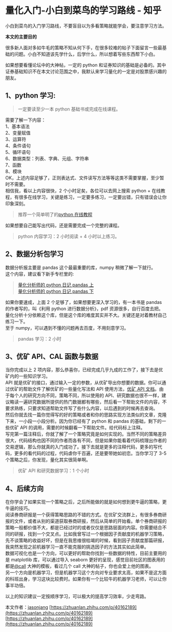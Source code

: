 # 量化入门-小白到菜鸟的学习路线 - 知乎
小白到菜鸟的入门学习路线，不要盲目以为多看策略就能学会，要注意学习方法。

**本文的主要目的**

很多新人面对多如牛毛的策略不知从何下手，在很多较难的帖子下面留言一些最基础的问题。小白不知道该先学什么，后学什么，所以想着写些东西帮下小白。

如果想要看懂论坛中的大神帖，一定的 python 和证券知识的基础是必备的。其中证券基础知识不在本文讨论范围之中，我默认来学习量化的一定是对股票感兴趣的朋友。

## 1、python 学习:

> 一定要读至少一本 python 基础书或完成在线课程。

需要了解一下内容：  
1、基本语法  
2、变量赋值  
3、运算符  
4、条件语句  
5、循环语句  
6、数据类型：列表、字典、元组、字符串  
7、函数  
8、模块  
OK，上述内容足够了，正则表达式、文件读写方法等等这类不需要掌握，至少暂时不需要。  
相信我，看以上内容很快，2 个小时足矣，各位可以去网上搜索 python + 在线教程，有很多在线学习，关键是练习，一定要多练习，一定要出错，只有错误会让你印象深刻。

> 推荐一个简单明了的[python 在线教程](https://link.zhihu.com/?target=http%3A//www.runoob.com/python/python-tutorial.html)

如果想要自己能写出代码，还是需要完成一个完整的课程。

> python 内容学习：2 小时阅读 + 4 小时以上练习。

## 2、数据分析包学习

数据分析报主要是 pandas 这个最最重要的库，numpy 稍微了解一下就行。  
这个内容，建议看下新手专栏里的:

> [量化分析师的 python 日记 pandas 上](https://link.zhihu.com/?target=https%3A//uqer.io/community/share/54ffd96ef9f06c276f651aac)  
> [量化分析师的 python 日记 pandas 下](https://link.zhihu.com/?target=https%3A//uqer.io/community/share/5514bb11f9f06c12790415b2)

如果你要速成，上面 2 个足够了，如果想要更深入学习的，有一本书是 pandas 的作者写的，叫《利用 python 进行数据分析》，pdf 资源很多，自行百度去把。量化分析十分依赖这个库，但是这个库的难度其实并不大。关键还是对着教材自己练习一下。  
至于 numpy，可以遇到不懂的问题再去百度，不用刻意学习。

> pandas 学习：2 小时

## 3、优矿 API、CAL 函数与数据

当你完成以上 2 项内容，那么恭喜你，已经完成几乎九成的工作了，接下去是优矿内的一些知识学习。  
API 就是优矿的接口，通过输入一定的参数，从优矿导出你想要的数据。你可以通过优矿的帮助文件了解优矿的一些量化写法和 API 使用方法，[优矿 API 文档](https://link.zhihu.com/?target=https%3A//uqer.datayes.com/data/browse/0/%3Fpage%3D1)。由于每个人的研究方向不同，策略不同，所以使用的 API、研究数据也很不一样，建议略读一遍研究数据所提供的热门数据都有哪些，然后看一下帮助文件的内容，不要求熟练，只要求知道帮助文件写了些什么内容，以后遇到的时候再去查询。  
然后你就去找一篇你觉得写的好的策略或者和你的思路实现方法类似的文章，克隆下来，一小段一小段分析。因为你已经有了 python 和 pandas 的基础，剩下的一些优矿 API 的调用，需要的时候翻看一下帮助文件。给代码标上注释。  
写完第一篇注释后，你就了解了一个策略究竟是如何实现的。当然不同的策略差异很大，代码结构也因不同的作者而各有不同，但是如果你能看着代码梳理出作者的交易逻辑，那么你就真的入门成功了。接下去就是更多的注释代码，更多的写代码，更多的看代码的过程，代码虐你千百遍，还是要带她如初恋。当你学习了 3-5 个策略之后，你发现，量化其实很简单啊。

> 优矿 API 和研究数据学习：1 个小时

## 4、后续方向

在你学会了如果实现一个策略之后，之后所能做的就是如何想到更牛逼的策略，更牛逼的技巧。  
阅读券商研报是一个获得策略思路的不错的方式。在优矿交流群上，有很多券商研报的文件，或者从别的渠道获取券商研报，然后从简单的开始看。单个券商研报的策略一般都价值不大，都是已经过时的或者仅仅是思路层面的内容。你需要结合不同的研报，找到一个交叉点。比如我曾写过一个根据因子贡献度的机器学习策略，先不谈策略的收益好坏，但是在我思维很枯竭的时候，看到因子贡献度那篇研报，我突然发现之前机器学习一直不能克服的挑选因子的方法其实如此简单。  
数据可视化也是一个方向，可以更好的帮助你找到一些数据的特性，目前主要用的是 matplotlib 库，可以通过导入 seaborn 更好的呈现，感觉目前社区的图表用的都是[@call](https://link.zhihu.com/?target=https%3A//uqer.datayes.com/community/user/56951770228e5b18d9ba2982/shares) 大神的模板，看过几个 call 大神的帖子，你也会爱上他的图表。  
另一个方向是机器学习，但是机器学习这个方向对专业要求太高，如果不是这方面的科班出身，学习这块比较费时。如果你有一个比较牛的机器学习老师，可以让你事半功倍。

以上的知识建议一定按顺序学习，可以极大的提高学习效率，少走弯路。

本文作者：[jasonjang](https://link.zhihu.com/?target=https%3A//uqer.datayes.com/community/user/57222236228e5b303367ec99/shares) 
 [https://zhuanlan.zhihu.com/p/40162189](https://zhuanlan.zhihu.com/p/40162189) 
 [https://zhuanlan.zhihu.com/p/40162189](https://zhuanlan.zhihu.com/p/40162189)
